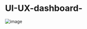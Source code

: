 # UI-UX-dashboard-

![image](https://user-images.githubusercontent.com/94104935/172305255-aa2063c8-b2a5-48c0-a9bd-f12a493b5ba4.png)
